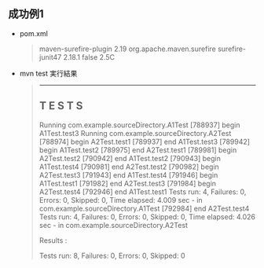 ## 成功例1 ##

- pom.xml

    > <plugins>
    >      <plugin>
    >       <artifactId>maven-surefire-plugin</artifactId>
    >       <version>2.19</version>
    >       <dependencies>
    >        <dependency>
    >         <groupId>org.apache.maven.surefire</groupId>
    >         <artifactId>surefire-junit47</artifactId>
    >         <version>2.18.1</version>
    >        </dependency>
    >       </dependencies>
    >       <configuration>
    >        <reuseForks>false</reuseForks>
    >        <forkCount>2.5C</forkCount>
    >       </configuration>
    >      </plugin>
    >     </plugins>

- mvn test 実行結果

    > -------------------------------------------------------
    >  T E S T S
    > -------------------------------------------------------
    > Running com.example.sourceDirectory.A1Test
    > [788937] begin A1Test.test3
    > Running com.example.sourceDirectory.A2Test
    > [788974] begin A2Test.test1
    > [789937] end   A1Test.test3
    > [789942] begin A1Test.test2
    > [789975] end   A2Test.test1
    > [789981] begin A2Test.test2
    > [790942] end   A1Test.test2
    > [790943] begin A1Test.test4
    > [790981] end   A2Test.test2
    > [790982] begin A2Test.test3
    > [791943] end   A1Test.test4
    > [791946] begin A1Test.test1
    > [791982] end   A2Test.test3
    > [791984] begin A2Test.test4
    > [792946] end   A1Test.test1
    > Tests run: 4, Failures: 0, Errors: 0, Skipped: 0, Time elapsed: 4.009 sec - in com.example.sourceDirectory.A1Test
    > [792984] end   A2Test.test4
    > Tests run: 4, Failures: 0, Errors: 0, Skipped: 0, Time elapsed: 4.026 sec - in com.example.sourceDirectory.A2Test
    > 
    > Results :
    > 
    > Tests run: 8, Failures: 0, Errors: 0, Skipped: 0
 
